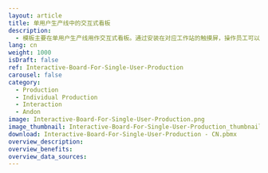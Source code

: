```yaml
---
layout: article
title: 单用户生产线中的交互式看板
description: 
  - 模板主要在单用户生产线用作交互式看板。通过安装在对应工作站的触摸屏，操作员工可以上报故障、让组装线暂停工作、同时还可以了解到某一订单还有多少部件需要完成。这一看板可以放在其他地方的中心位置，以监测订单信息，优化生产。这样一来，获取生产数据就非常容易。
lang: cn
weight: 1000
isDraft: false
ref: Interactive-Board-For-Single-User-Production
carousel: false
category:
  - Production
  - Individual Production
  - Interaction
  - Andon
image: Interactive-Board-For-Single-User-Production.png
image_thumbnail: Interactive-Board-For-Single-User-Production_thumbnail.png
download: Interactive-Board-For-Single-User-Production - CN.pbmx
overview_description:
overview_benefits:
overview_data_sources:
---
```

